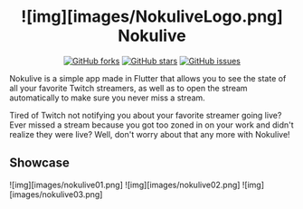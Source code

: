 <h1 align="center">
![img][images/NokuliveLogo.png]
Nokulive
</h1>

<center>

[![GitHub forks](https://img.shields.io/github/forks/NokutokaMomiji/Nokulive)](https://github.com/NokutokaMomiji/Nokulive)
[![GitHub stars](https://img.shields.io/github/stars/NokutokaMomiji/Nokulive)](https://github.com/NokutokaMomiji/Nokulive)
[![GitHub issues](https://img.shields.io/github/issues/NokutokaMomiji/Nokulive)](https://github.com/NokutokaMomiji/Nokulive/issues)

</center>

Nokulive is a simple app made in Flutter that allows you to see the state of all your favorite Twitch streamers, as well as to open the stream automatically to make sure you never miss a stream.

Tired of Twitch not notifying you about your favorite streamer going live? Ever missed a stream because you got too zoned in on your work and didn't realize they were live? Well, don't worry about that any more with Nokulive!

## Showcase

![img][images/nokulive01.png]
![img][images/nokulive02.png]
![img][images/nokulive03.png]